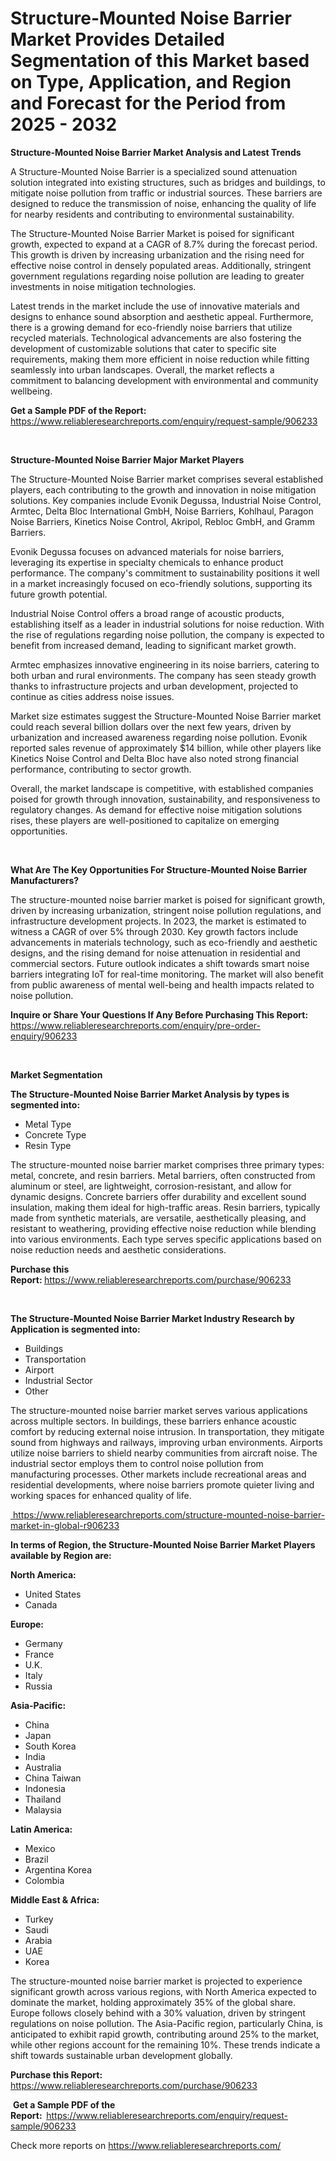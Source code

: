 <p><h1>Structure-Mounted Noise Barrier Market Provides Detailed Segmentation of this Market based on Type, Application, and Region and Forecast for the Period from 2025 - 2032</h1></p><p><strong>Structure-Mounted Noise Barrier Market Analysis and Latest Trends</strong></p>
<p><p>A Structure-Mounted Noise Barrier is a specialized sound attenuation solution integrated into existing structures, such as bridges and buildings, to mitigate noise pollution from traffic or industrial sources. These barriers are designed to reduce the transmission of noise, enhancing the quality of life for nearby residents and contributing to environmental sustainability.</p><p>The Structure-Mounted Noise Barrier Market is poised for significant growth, expected to expand at a CAGR of 8.7% during the forecast period. This growth is driven by increasing urbanization and the rising need for effective noise control in densely populated areas. Additionally, stringent government regulations regarding noise pollution are leading to greater investments in noise mitigation technologies.</p><p>Latest trends in the market include the use of innovative materials and designs to enhance sound absorption and aesthetic appeal. Furthermore, there is a growing demand for eco-friendly noise barriers that utilize recycled materials. Technological advancements are also fostering the development of customizable solutions that cater to specific site requirements, making them more efficient in noise reduction while fitting seamlessly into urban landscapes. Overall, the market reflects a commitment to balancing development with environmental and community wellbeing.</p></p>
<p><strong>Get a Sample PDF of the Report:&nbsp;</strong> <a href="https://www.reliableresearchreports.com/enquiry/request-sample/906233?utm_campaign=2395&utm_medium=2&utm_source=Github&utm_content=ia&utm_term=21032025&utm_id=structure-mounted-noise-barrier">https://www.reliableresearchreports.com/enquiry/request-sample/906233</a></p>
<p>&nbsp;</p>
<p><strong>Structure-Mounted Noise Barrier Major Market Players</strong></p>
<p><p>The Structure-Mounted Noise Barrier market comprises several established players, each contributing to the growth and innovation in noise mitigation solutions. Key companies include Evonik Degussa, Industrial Noise Control, Armtec, Delta Bloc International GmbH, Noise Barriers, Kohlhaul, Paragon Noise Barriers, Kinetics Noise Control, Akripol, Rebloc GmbH, and Gramm Barriers.</p><p>Evonik Degussa focuses on advanced materials for noise barriers, leveraging its expertise in specialty chemicals to enhance product performance. The company's commitment to sustainability positions it well in a market increasingly focused on eco-friendly solutions, supporting its future growth potential.</p><p>Industrial Noise Control offers a broad range of acoustic products, establishing itself as a leader in industrial solutions for noise reduction. With the rise of regulations regarding noise pollution, the company is expected to benefit from increased demand, leading to significant market growth.</p><p>Armtec emphasizes innovative engineering in its noise barriers, catering to both urban and rural environments. The company has seen steady growth thanks to infrastructure projects and urban development, projected to continue as cities address noise issues.</p><p>Market size estimates suggest the Structure-Mounted Noise Barrier market could reach several billion dollars over the next few years, driven by urbanization and increased awareness regarding noise pollution. Evonik reported sales revenue of approximately $14 billion, while other players like Kinetics Noise Control and Delta Bloc have also noted strong financial performance, contributing to sector growth.</p><p>Overall, the market landscape is competitive, with established companies poised for growth through innovation, sustainability, and responsiveness to regulatory changes. As demand for effective noise mitigation solutions rises, these players are well-positioned to capitalize on emerging opportunities.</p></p>
<p>&nbsp;</p>
<p><strong>What Are The Key Opportunities For Structure-Mounted Noise Barrier Manufacturers?</strong></p>
<p><p>The structure-mounted noise barrier market is poised for significant growth, driven by increasing urbanization, stringent noise pollution regulations, and infrastructure development projects. In 2023, the market is estimated to witness a CAGR of over 5% through 2030. Key growth factors include advancements in materials technology, such as eco-friendly and aesthetic designs, and the rising demand for noise attenuation in residential and commercial sectors. Future outlook indicates a shift towards smart noise barriers integrating IoT for real-time monitoring. The market will also benefit from public awareness of mental well-being and health impacts related to noise pollution.</p></p>
<p><strong>Inquire or Share Your Questions If Any Before Purchasing This Report:</strong> <a href="https://www.reliableresearchreports.com/enquiry/pre-order-enquiry/906233?utm_campaign=2395&utm_medium=2&utm_source=Github&utm_content=ia&utm_term=21032025&utm_id=structure-mounted-noise-barrier">https://www.reliableresearchreports.com/enquiry/pre-order-enquiry/906233</a></p>
<p>&nbsp;</p>
<p><strong>Market Segmentation</strong></p>
<p><strong>The Structure-Mounted Noise Barrier Market Analysis by types is segmented into:</strong></p>
<p><ul><li>Metal Type</li><li>Concrete Type</li><li>Resin Type</li></ul></p>
<p><p>The structure-mounted noise barrier market comprises three primary types: metal, concrete, and resin barriers. Metal barriers, often constructed from aluminum or steel, are lightweight, corrosion-resistant, and allow for dynamic designs. Concrete barriers offer durability and excellent sound insulation, making them ideal for high-traffic areas. Resin barriers, typically made from synthetic materials, are versatile, aesthetically pleasing, and resistant to weathering, providing effective noise reduction while blending into various environments. Each type serves specific applications based on noise reduction needs and aesthetic considerations.</p></p>
<p><strong>Purchase this Report:&nbsp;</strong><a href="https://www.reliableresearchreports.com/purchase/906233?utm_campaign=2395&utm_medium=2&utm_source=Github&utm_content=ia&utm_term=21032025&utm_id=structure-mounted-noise-barrier">https://www.reliableresearchreports.com/purchase/906233</a></p>
<p>&nbsp;</p>
<p><strong>The Structure-Mounted Noise Barrier Market Industry Research by Application is segmented into:</strong></p>
<p><ul><li>Buildings</li><li>Transportation</li><li>Airport</li><li>Industrial Sector</li><li>Other</li></ul></p>
<p><p>The structure-mounted noise barrier market serves various applications across multiple sectors. In buildings, these barriers enhance acoustic comfort by reducing external noise intrusion. In transportation, they mitigate sound from highways and railways, improving urban environments. Airports utilize noise barriers to shield nearby communities from aircraft noise. The industrial sector employs them to control noise pollution from manufacturing processes. Other markets include recreational areas and residential developments, where noise barriers promote quieter living and working spaces for enhanced quality of life.</p></p>
<p><a href="https://www.reliableresearchreports.com/structure-mounted-noise-barrier-market-in-global-r906233?utm_campaign=2395&utm_medium=2&utm_source=Github&utm_content=ia&utm_term=21032025&utm_id=structure-mounted-noise-barrier">&nbsp;https://www.reliableresearchreports.com/structure-mounted-noise-barrier-market-in-global-r906233</a></p>
<p><strong>In terms of Region, the Structure-Mounted Noise Barrier Market Players available by Region are:</strong></p>
<p>
    <p> <strong> North America: </strong>
        <ul>
            <li>United States</li>
            <li>Canada</li>
        </ul>
        </p> 
    <p> <strong> Europe: </strong>
        <ul>
            <li>Germany</li>
            <li>France</li>
            <li>U.K.</li>
            <li>Italy</li>
            <li>Russia</li>
        </ul>
        </p> 
    <p> <strong> Asia-Pacific: </strong>
        <ul>
            <li>China</li>
            <li>Japan</li>
            <li>South Korea</li>
            <li>India</li>
            <li>Australia</li>
            <li>China Taiwan</li>
            <li>Indonesia</li>
            <li>Thailand</li>
            <li>Malaysia</li>
        </ul>
        </p> 
    <p> <strong> Latin America: </strong>
        <ul>
            <li>Mexico</li>
            <li>Brazil</li>
            <li>Argentina Korea</li>
            <li>Colombia</li>
        </ul>
        </p> 
    <p> <strong> Middle East & Africa: </strong>
        <ul>
            <li>Turkey</li>
            <li>Saudi</li>
            <li>Arabia</li>
            <li>UAE</li>
            <li>Korea</li>
        </ul>
    </p>
    </p>
<p><p>The structure-mounted noise barrier market is projected to experience significant growth across various regions, with North America expected to dominate the market, holding approximately 35% of the global share. Europe follows closely behind with a 30% valuation, driven by stringent regulations on noise pollution. The Asia-Pacific region, particularly China, is anticipated to exhibit rapid growth, contributing around 25% to the market, while other regions account for the remaining 10%. These trends indicate a shift towards sustainable urban development globally.</p></p>
<p><strong>Purchase this Report: </strong><a href="https://www.reliableresearchreports.com/purchase/906233?utm_campaign=2395&utm_medium=2&utm_source=Github&utm_content=ia&utm_term=21032025&utm_id=structure-mounted-noise-barrier">https://www.reliableresearchreports.com/purchase/906233</a></p>
<p>&nbsp;<strong>Get a Sample PDF of the Report:&nbsp;&nbsp;</strong><a href="https://www.reliableresearchreports.com/enquiry/request-sample/906233?utm_campaign=2395&utm_medium=2&utm_source=Github&utm_content=ia&utm_term=21032025&utm_id=structure-mounted-noise-barrier">https://www.reliableresearchreports.com/enquiry/request-sample/906233</a></p>
<p><strong></strong></p>
<p>Check more reports on <a href="https://www.reliableresearchreports.com/?utm_campaign=2395&utm_medium=2&utm_source=Github&utm_content=ia&utm_term=21032025&utm_id=structure-mounted-noise-barrier">https://www.reliableresearchreports.com/</a></p>